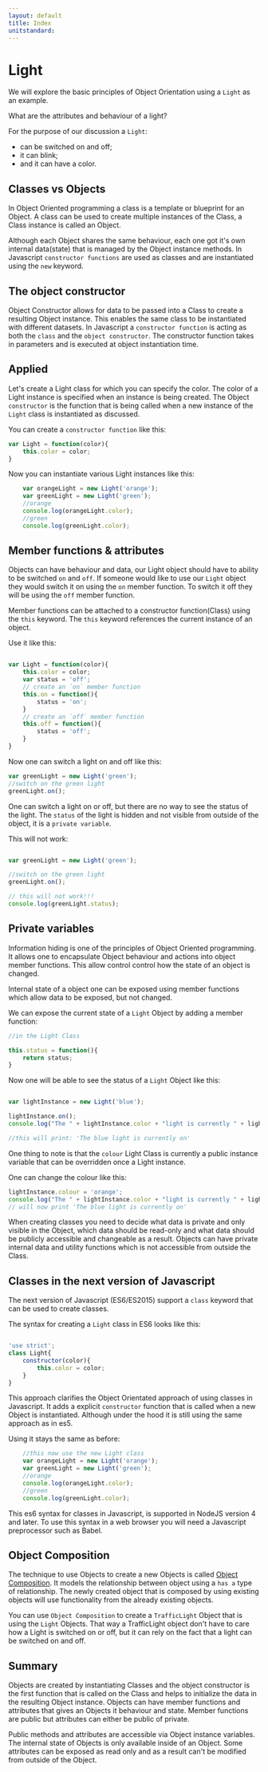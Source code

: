 ```yaml
---
layout: default
title: Index
unitstandard:
---
```


# Light

We will explore the basic principles of Object Orientation using a `Light` as an example.

What are the attributes and behaviour of a light?

For the purpose of our discussion a `Light`:

* can be switched on and off;
* it can blink;
* and it can have a color.

## Classes vs Objects

In Object Oriented programming a class is a template or blueprint for an Object. A class can be used to create multiple instances of the Class, a Class instance is called an Object.

Although each Object shares the same behaviour, each one got it's own internal data(state) that is managed by the Object instance methods. In Javascript `constructor functions` are used as classes and are instantiated using the `new` keyword.

## The object constructor

Object Constructor allows for data to be passed into a Class to create a resulting Object instance. This enables the same class to be instantiated with different datasets. In Javascript a `constructor function` is acting as both the `class` and the `object constructor`. The constructor function takes in parameters and is executed at object instantiation time.

## Applied

Let's create a Light class for which you can specify the color. The color of a Light instance is specified when an instance is being created. The Object `constructor` is the function that is being called when a new instance of the `Light` class is instantiated as discussed.

You can create a `constructor function` like this:

```javascript
var Light = function(color){
    this.color = color;
}
```
Now you can instantiate various Light instances like this:

```javascript
    var orangeLight = new Light('orange');
    var greenLight = new Light('green');
    //orange
    console.log(orangeLight.color);
    //green
    console.log(greenLight.color);
```

## Member functions & attributes

Objects can have behaviour and data, our Light object should have to ability to be switched `on` and `off`. If someone would like to use our `Light` object they would switch it on using the `on` member function. To switch it off they will be using the `off` member function.

Member functions can be attached to a constructor function(Class) using the `this` keyword. The `this` keyword references the current instance of an object.

Use it like this:

```javascript

var Light = function(color){
    this.color = color;
    var status = 'off';
    // create an `on` member function
    this.on = function(){
        status = 'on';
    }
    // create an `off` member function
    this.off = function(){
        status = 'off';
    }
}
```

Now one can switch a light on and off like this:

```javascript
var greenLight = new Light('green');
//switch on the green light
greenLight.on();
```

One can switch a light on or off, but there are no way to see the status of the light. The `status` of the light is hidden and not visible from outside of the object, it is a `private variable`.

This will not work:

```javascript

var greenLight = new Light('green');

//switch on the green light
greenLight.on();

// this will not work!!!
console.log(greenLight.status);
```

## Private variables

Information hiding is one of the principles of Object Oriented programming. It allows one to encapsulate Object behaviour and actions into object member functions. This allow control control how the state of an object is changed.

Internal state of a object one can be exposed using member functions which allow data to be exposed, but not changed.

We can expose the current state of a `Light` Object by adding a member function:

```javascript
//in the Light Class

this.status = function(){
    return status;
}
```

Now one will be able to see the status of a `Light` Object like this:

```javascript

var lightInstance = new Light('blue');

lightInstance.on();
console.log("The " + lightInstance.color + "light is currently " + lightInstance.status());

//this will print: 'The blue light is currently on'
```

One thing to note is that the `colour` Light Class is currently a public instance variable that can be overridden once a Light instance.

One can change the colour like this:

```javascript
lightInstance.colour = 'orange';
console.log("The " + lightInstance.color + "light is currently " + lightInstance.status());
// will now print 'The blue light is currently on'
```

When creating classes you need to decide what data is private and only visible in the Object, which data should be read-only and what data should be publicly accessible and changeable as a result. Objects can have private internal data and utility functions which is not accessible from outside the Class.

## Classes in the next version of Javascript

The next version of Javascript (ES6/ES2015) support a `class` keyword that can be used to create classes.

The syntax for creating a `Light` class in ES6 looks like this:

```javascript

'use strict';
class Light{
    constructor(color){
        this.color = color;
    }
}
```

This approach clarifies the Object Orientated approach of using classes in Javascript. It adds a explicit `constructor` function that is called when a new Object is instantiated. Although under the hood it is still using the same approach as in es5.

Using it stays the same as before:

```javascript
    //this now use the new Light class
    var orangeLight = new Light('orange');
    var greenLight = new Light('green');
    //orange
    console.log(orangeLight.color);
    //green
    console.log(greenLight.color);
```

This es6 syntax for classes in Javascript, is supported in NodeJS version 4 and later. To use this syntax in a web browser you will need a Javascript preprocessor such as Babel.

## Object Composition

The technique to use Objects to create a new Objects is called [Object Composition](https://en.wikipedia.org/wiki/Object_composition). It models the relationship between object using a `has a` type of relationship. The newly created object that is composed by using existing objects will use functionality from the already existing objects.

You can use `Object Composition` to create a `TrafficLight` Object that is using the `Light` Objects. That way a TrafficLight object don't have to care how a Light is switched on or off, but it can rely on the fact that a light can be switched on and off.

## Summary

Objects are created by instantiating Classes and the object constructor is the first function that is called on the Class and helps to initialize the data in the resulting Object instance. Objects can have member functions and attributes that gives an Objects it behaviour and state. Member functions are public but attributes can either be public of private.

Public methods and attributes are accessible via Object instance variables. The internal state of Objects is only available inside of an Object. Some attributes can be exposed as read only and as a result can't be modified from outside of the Object.
